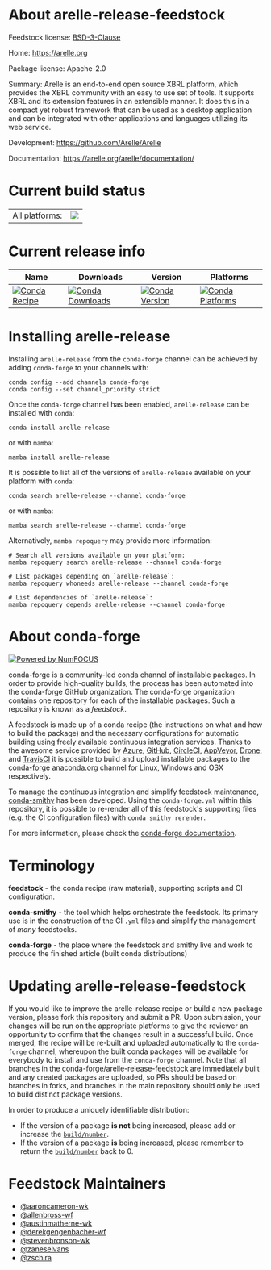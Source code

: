 About arelle-release-feedstock
==============================

Feedstock license: [BSD-3-Clause](https://github.com/conda-forge/arelle-release-feedstock/blob/main/LICENSE.txt)

Home: https://arelle.org

Package license: Apache-2.0

Summary: Arelle is an end-to-end open source XBRL platform, which provides the XBRL community with an easy to use set of tools. It supports XBRL and its extension features in an extensible manner. It does this in a compact yet robust framework that can be used as a desktop application and can be integrated with other applications and languages utilizing its web service.


Development: https://github.com/Arelle/Arelle

Documentation: https://arelle.org/arelle/documentation/

Current build status
====================


<table><tr><td>All platforms:</td>
    <td>
      <a href="https://dev.azure.com/conda-forge/feedstock-builds/_build/latest?definitionId=18310&branchName=main">
        <img src="https://dev.azure.com/conda-forge/feedstock-builds/_apis/build/status/arelle-release-feedstock?branchName=main">
      </a>
    </td>
  </tr>
</table>

Current release info
====================

| Name | Downloads | Version | Platforms |
| --- | --- | --- | --- |
| [![Conda Recipe](https://img.shields.io/badge/recipe-arelle--release-green.svg)](https://anaconda.org/conda-forge/arelle-release) | [![Conda Downloads](https://img.shields.io/conda/dn/conda-forge/arelle-release.svg)](https://anaconda.org/conda-forge/arelle-release) | [![Conda Version](https://img.shields.io/conda/vn/conda-forge/arelle-release.svg)](https://anaconda.org/conda-forge/arelle-release) | [![Conda Platforms](https://img.shields.io/conda/pn/conda-forge/arelle-release.svg)](https://anaconda.org/conda-forge/arelle-release) |

Installing arelle-release
=========================

Installing `arelle-release` from the `conda-forge` channel can be achieved by adding `conda-forge` to your channels with:

```
conda config --add channels conda-forge
conda config --set channel_priority strict
```

Once the `conda-forge` channel has been enabled, `arelle-release` can be installed with `conda`:

```
conda install arelle-release
```

or with `mamba`:

```
mamba install arelle-release
```

It is possible to list all of the versions of `arelle-release` available on your platform with `conda`:

```
conda search arelle-release --channel conda-forge
```

or with `mamba`:

```
mamba search arelle-release --channel conda-forge
```

Alternatively, `mamba repoquery` may provide more information:

```
# Search all versions available on your platform:
mamba repoquery search arelle-release --channel conda-forge

# List packages depending on `arelle-release`:
mamba repoquery whoneeds arelle-release --channel conda-forge

# List dependencies of `arelle-release`:
mamba repoquery depends arelle-release --channel conda-forge
```


About conda-forge
=================

[![Powered by
NumFOCUS](https://img.shields.io/badge/powered%20by-NumFOCUS-orange.svg?style=flat&colorA=E1523D&colorB=007D8A)](https://numfocus.org)

conda-forge is a community-led conda channel of installable packages.
In order to provide high-quality builds, the process has been automated into the
conda-forge GitHub organization. The conda-forge organization contains one repository
for each of the installable packages. Such a repository is known as a *feedstock*.

A feedstock is made up of a conda recipe (the instructions on what and how to build
the package) and the necessary configurations for automatic building using freely
available continuous integration services. Thanks to the awesome service provided by
[Azure](https://azure.microsoft.com/en-us/services/devops/), [GitHub](https://github.com/),
[CircleCI](https://circleci.com/), [AppVeyor](https://www.appveyor.com/),
[Drone](https://cloud.drone.io/welcome), and [TravisCI](https://travis-ci.com/)
it is possible to build and upload installable packages to the
[conda-forge](https://anaconda.org/conda-forge) [anaconda.org](https://anaconda.org/)
channel for Linux, Windows and OSX respectively.

To manage the continuous integration and simplify feedstock maintenance,
[conda-smithy](https://github.com/conda-forge/conda-smithy) has been developed.
Using the ``conda-forge.yml`` within this repository, it is possible to re-render all of
this feedstock's supporting files (e.g. the CI configuration files) with ``conda smithy rerender``.

For more information, please check the [conda-forge documentation](https://conda-forge.org/docs/).

Terminology
===========

**feedstock** - the conda recipe (raw material), supporting scripts and CI configuration.

**conda-smithy** - the tool which helps orchestrate the feedstock.
                   Its primary use is in the construction of the CI ``.yml`` files
                   and simplify the management of *many* feedstocks.

**conda-forge** - the place where the feedstock and smithy live and work to
                  produce the finished article (built conda distributions)


Updating arelle-release-feedstock
=================================

If you would like to improve the arelle-release recipe or build a new
package version, please fork this repository and submit a PR. Upon submission,
your changes will be run on the appropriate platforms to give the reviewer an
opportunity to confirm that the changes result in a successful build. Once
merged, the recipe will be re-built and uploaded automatically to the
`conda-forge` channel, whereupon the built conda packages will be available for
everybody to install and use from the `conda-forge` channel.
Note that all branches in the conda-forge/arelle-release-feedstock are
immediately built and any created packages are uploaded, so PRs should be based
on branches in forks, and branches in the main repository should only be used to
build distinct package versions.

In order to produce a uniquely identifiable distribution:
 * If the version of a package **is not** being increased, please add or increase
   the [``build/number``](https://docs.conda.io/projects/conda-build/en/latest/resources/define-metadata.html#build-number-and-string).
 * If the version of a package **is** being increased, please remember to return
   the [``build/number``](https://docs.conda.io/projects/conda-build/en/latest/resources/define-metadata.html#build-number-and-string)
   back to 0.

Feedstock Maintainers
=====================

* [@aaroncameron-wk](https://github.com/aaroncameron-wk/)
* [@allenbross-wf](https://github.com/allenbross-wf/)
* [@austinmatherne-wk](https://github.com/austinmatherne-wk/)
* [@derekgengenbacher-wf](https://github.com/derekgengenbacher-wf/)
* [@stevenbronson-wk](https://github.com/stevenbronson-wk/)
* [@zaneselvans](https://github.com/zaneselvans/)
* [@zschira](https://github.com/zschira/)

